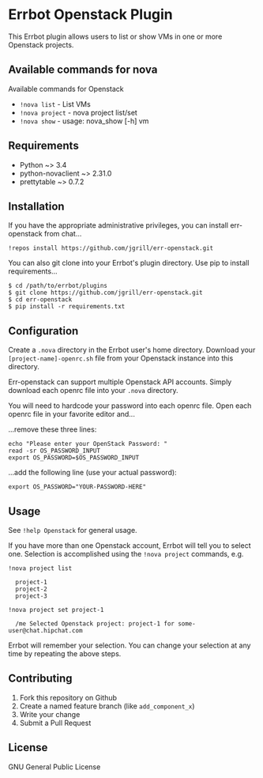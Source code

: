 Errbot Openstack Plugin
=======================

This Errbot plugin allows users to list or show VMs in one or more Openstack projects.


Available commands for nova
---------------------------

Available commands for Openstack

 * `!nova list` - List VMs
 * `!nova project` - nova project list/set
 * `!nova show` - usage: nova_show [-h] vm

Requirements
------------

 - Python ~> 3.4
 - python-novaclient ~> 2.31.0
 - prettytable ~> 0.7.2


Installation
------------

If you have the appropriate administrative privileges, you can install err-openstack from chat...

    !repos install https://github.com/jgrill/err-openstack.git

You can also git clone into your Errbot's plugin directory. Use pip to install requirements...

    $ cd /path/to/errbot/plugins
    $ git clone https://github.com/jgrill/err-openstack.git
    $ cd err-openstack
    $ pip install -r requirements.txt

Configuration
-------------

Create a `.nova` directory in the Errbot user's home directory. Download your `[project-name]-openrc.sh` file from your Openstack instance into this directory.

Err-openstack can support multiple Openstack API accounts. Simply download each openrc file into your `.nova` directory.

You will need to hardcode your password into each openrc file. Open each openrc file in your favorite editor and...

...remove these three lines:

    echo "Please enter your OpenStack Password: "
    read -sr OS_PASSWORD_INPUT
    export OS_PASSWORD=$OS_PASSWORD_INPUT

...add the following line (use your actual password):

    export OS_PASSWORD="YOUR-PASSWORD-HERE"

Usage
-----

See `!help Openstack` for general usage.

If you have more than one Openstack account, Errbot will tell you to select one. Selection is accomplished using the `!nova project` commands, e.g.

    !nova project list

      project-1
      project-2
      project-3

    !nova project set project-1

      /me Selected Openstack project: project-1 for some-user@chat.hipchat.com

Errbot will remember your selection. You can change your selection at any time by repeating the above steps.


Contributing
------------

1. Fork this repository on Github
2. Create a named feature branch (like `add_component_x`)
3. Write your change
4. Submit a Pull Request

License
-------
GNU General Public License
